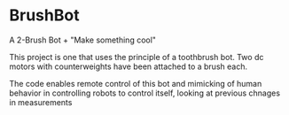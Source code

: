 # BrushBot
A 2-Brush Bot + "Make something cool"

This project is one that uses the principle of a toothbrush bot. Two dc motors with counterweights have been attached to a brush each.

The code enables remote control of this bot and mimicking of human behavior in controlling robots to control itself, looking at previous chnages in measurements
